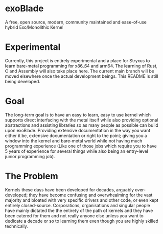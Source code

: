 # exoBlade
A free, open source, modern, community maintained and ease-of-use hybrid Exo/Monolithic Kernel

# Experimental
Currently, this project is entirely experimental and a place for Stryxus to learn bare-metal programming for x86_64 and arm64. The learning of Rust, C and Assembly will also take place here. The current main branch will be moved elsewhere once the actual development beings.
This README is still being developed.

# Goal
The long-term goal is to have an easy to learn, easy to use kernel which supports direct interfacing with the metal itself while also providing optional abstractions and assisting libraries so as many people as possible can build upon exoBlade. Providing extensive documentation in the way you want either it be, extensive documentation or right to the point; giving you a window into the kernel and bare-metal world while not having much programming experience (Like one of those jobs which require you to have 5 years of experience for several things while also being an entry-level junior programming job).

# The Problem
Kernels these days have been developed for decades, arguably over-developed; they have become confusing and overwhealming for the vast majority and bloated with very specific drivers and other code, or even kept entirely closed-source. Corporations, organisations and singular people have mainly dictated the the entirety of the path of kernels and they have been catered for them and not really anyone else unless you want to dedicate a decade or so to learning them even though you are highly skilled technically.
